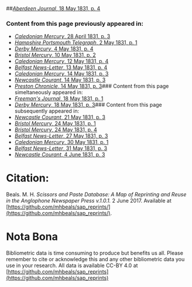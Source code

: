 ##[*Aberdeen Journal*, 18 May 1831, p. 4](https://mhbeals.github.io/sap_html/Aberdeen-Journal/Aberdeen-Journal-18-May-1831-p-4)

### Content from this page previously appeared in:
+ [*Caledonian Mercury*, 28 April 1831, p. 3](https://mhbeals.github.io/sap_html/Caledonian-Mercury/Caledonian-Mercury-28-April-1831-p-3)
+ [*Hampshire Portsmouth Telegraph*, 2 May 1831, p. 1](https://mhbeals.github.io/sap_html/Hampshire-Portsmouth-Telegraph/Hampshire-Portsmouth-Telegraph-2-May-1831-p-1)
+ [*Derby Mercury*, 4 May 1831, p. 4](https://mhbeals.github.io/sap_html/Derby-Mercury/Derby-Mercury-4-May-1831-p-4)
+ [*Bristol Mercury*, 10 May 1831, p. 2](https://mhbeals.github.io/sap_html/Bristol-Mercury/Bristol-Mercury-10-May-1831-p-2)
+ [*Caledonian Mercury*, 12 May 1831, p. 4](https://mhbeals.github.io/sap_html/Caledonian-Mercury/Caledonian-Mercury-12-May-1831-p-4)
+ [*Belfast News-Letter*, 13 May 1831, p. 4](https://mhbeals.github.io/sap_html/Belfast-News-Letter/Belfast-News-Letter-13-May-1831-p-4)
+ [*Caledonian Mercury*, 14 May 1831, p. 3](https://mhbeals.github.io/sap_html/Caledonian-Mercury/Caledonian-Mercury-14-May-1831-p-3)
+ [*Newcastle Courant*, 14 May 1831, p. 3](https://mhbeals.github.io/sap_html/Newcastle-Courant/Newcastle-Courant-14-May-1831-p-3)
+ [*Preston Chronicle*, 14 May 1831, p. 3](https://mhbeals.github.io/sap_html/Preston-Chronicle/Preston-Chronicle-14-May-1831-p-3)### Content from this page simeltaneously appeared in:
+ [*Freeman's Journal*, 18 May 1831, p. 1](https://mhbeals.github.io/sap_html/Freeman's-Journal/Freeman's-Journal-18-May-1831-p-1)
+ [*Derby Mercury*, 18 May 1831, p. 3](https://mhbeals.github.io/sap_html/Derby-Mercury/Derby-Mercury-18-May-1831-p-3)### Content from this page subsequently appeared in:
+ [*Newcastle Courant*, 21 May 1831, p. 3](https://mhbeals.github.io/sap_html/Newcastle-Courant/Newcastle-Courant-21-May-1831-p-3)
+ [*Bristol Mercury*, 24 May 1831, p. 1](https://mhbeals.github.io/sap_html/Bristol-Mercury/Bristol-Mercury-24-May-1831-p-1)
+ [*Bristol Mercury*, 24 May 1831, p. 4](https://mhbeals.github.io/sap_html/Bristol-Mercury/Bristol-Mercury-24-May-1831-p-4)
+ [*Belfast News-Letter*, 27 May 1831, p. 3](https://mhbeals.github.io/sap_html/Belfast-News-Letter/Belfast-News-Letter-27-May-1831-p-3)
+ [*Caledonian Mercury*, 30 May 1831, p. 1](https://mhbeals.github.io/sap_html/Caledonian-Mercury/Caledonian-Mercury-30-May-1831-p-1)
+ [*Belfast News-Letter*, 31 May 1831, p. 3](https://mhbeals.github.io/sap_html/Belfast-News-Letter/Belfast-News-Letter-31-May-1831-p-3)
+ [*Newcastle Courant*, 4 June 1831, p. 3](https://mhbeals.github.io/sap_html/Newcastle-Courant/Newcastle-Courant-4-June-1831-p-3)
                    
# Citation: 

Beals. M. H. *Scissors and Paste Database: A Map of Reprinting and Reuse in the Anglophone Newspaper Press v.1.0.1.* 2 June 2017. Available at [https://github.com/mhbeals/sap_reprints/](https://github.com/mhbeals/sap_reprints/). 
                    
# Nota Bona

Bibliometric data is time consuming to produce but benefits us all. Please remember to cite or acknowledge this and any other bibliometric data you use in your research. All data is available CC-BY 4.0 at [https://github.com/mhbeals/sap_reprints](https://github.com/mhbeals/sap_reprints)